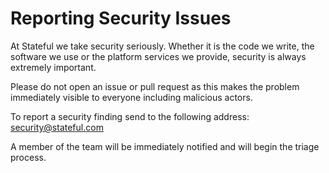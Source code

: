 Reporting Security Issues
=========================

At Stateful we take security seriously. Whether it is the code we write, the software we use or the platform services we provide, security is always extremely important. 

Please do not open an issue or pull request as this makes the problem immediately visible to everyone including malicious actors.

To report a security finding send to the following address: [security@stateful.com](mailto:security@stateful.com)

A member of the team will be immediately notified and will begin the triage process.
